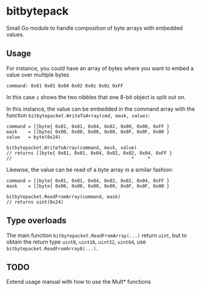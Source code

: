 # bitbytepack

Small Go module to handle composition of byte arrays with embedded values.


## Usage

For instance, you could have an array of bytes where you want to embed a value over multiple bytes

`command: 0x81 0x01 0x04 0x02 0x0z 0x0z 0xFF`

In this case `z` shows the two nibbles that one 8-bit object is split out on.

In this instance, the value can be embedded in the command array with the function
`bitbytepacket.WriteToArray(cmd, mask, value)`:

```
command = []byte{ 0x81, 0x01, 0x04, 0x02, 0x00, 0x00, 0xFF }
mask    = []byte{ 0x00, 0x00, 0x00, 0x00, 0x0F, 0x0F, 0x00 }
value   = byte(0x24)

bitbytepacket.WriteToArray(command, mask, value)
// returns []byte{ 0x81, 0x01, 0x04, 0x02, 0x02, 0x04, 0xFF }
//                                            *     *
```

Likewise, the value can be read of a byte array in a similar fashion:

```
command = []byte{ 0x81, 0x01, 0x04, 0x02, 0x02, 0x04, 0xFF }
mask    = []byte{ 0x00, 0x00, 0x00, 0x00, 0x0F, 0x0F, 0x00 }

bitbytepacket.ReadFromArray(command, mask)
// returns uint(0x24)
```

## Type overloads

The main function `bitbytepacket.ReadFromArray(...)` return `uint`, but to obtain the return
type `uint8`, `uint16`, `uint32`, `uint64`, use `bitbytepacket.ReadFromArray8(...)`.


## TODO

Extend usage manual with how to use the Mult* functions
